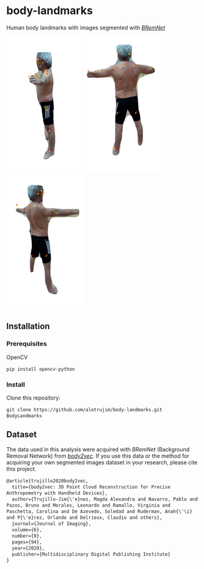 # body-landmarks
Human body landmarks with images segmented with [*BRemNet*](https://doi.org/10.3390/jimaging6090094)

<img src="results/C028-118_landmarks.jpg" width="200"/> <img src="results/C028-192_landmarks.jpg" width="200"/> <img src="results/C028-270_landmarks.jpg" width="200"/> 

## Installation
### Prerequisites
OpenCV
```
pip install opencv-python
```

### Install
Clone this repository:
```
git clone https://github.com/aletrujim/body-landmarks.git BodyLandmarks
```

## Dataset
The data used in this analysis were acquired with *BRemNet* (Background Removal Network) from [*body2vec*](https://doi.org/10.3390/jimaging6090094).
If you use this data or the method for acquiring your own segmented images dataset in your research, please cite this project.
```
@article{trujillo2020body2vec,
  title={body2vec: 3D Point Cloud Reconstruction for Precise Anthropometry with Handheld Devices},
  author={Trujillo-Jim{\'e}nez, Magda Alexandra and Navarro, Pablo and Pazos, Bruno and Morales, Leonardo and Ramallo, Virginia and Paschetta, Carolina and De Azevedo, Soledad and Ruderman, Anah{\'\i} and P{\'e}rez, Orlando and Delrieux, Claudio and others},
  journal={Journal of Imaging},
  volume={6},
  number={9},
  pages={94},
  year={2020},
  publisher={Multidisciplinary Digital Publishing Institute}
}

